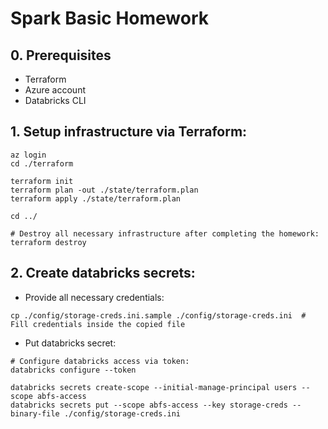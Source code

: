 # Spark Basic Homework

## 0. Prerequisites
- Terraform
- Azure account
- Databricks CLI

## 1. Setup infrastructure via Terraform:
```
az login
cd ./terraform

terraform init
terraform plan -out ./state/terraform.plan
terraform apply ./state/terraform.plan

cd ../

# Destroy all necessary infrastructure after completing the homework:
terraform destroy
```

## 2. Create databricks secrets:
* Provide all necessary credentials:
```
cp ./config/storage-creds.ini.sample ./config/storage-creds.ini  # Fill credentials inside the copied file
```
* Put databricks secret:
```
# Configure databricks access via token:
databricks configure --token

databricks secrets create-scope --initial-manage-principal users --scope abfs-access
databricks secrets put --scope abfs-access --key storage-creds --binary-file ./config/storage-creds.ini
```

